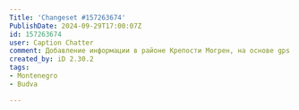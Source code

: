 ```yaml
---
Title: 'Changeset #157263674'
PublishDate: 2024-09-29T17:00:07Z
id: 157263674
user: Caption Chatter
comment: Добавление информации в районе Крепости Могрен, на основе gps logger и обследования.
created_by: iD 2.30.2
tags:
- Montenegro
- Budva

---
```

